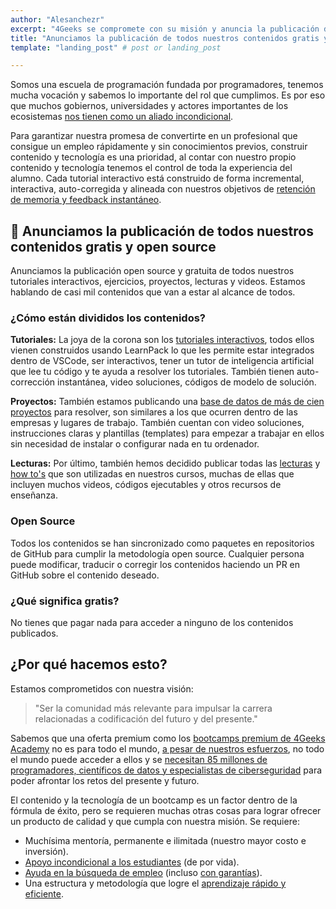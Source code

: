 ```yaml
---
author: "Alesanchezr"
excerpt: "4Geeks se compromete con su misión y anuncia la publicación de todos sus contenidos gratis y open source"
title: "Anunciamos la publicación de todos nuestros contenidos gratis y open source"
template: "landing_post" # post or landing_post

---
```


Somos una escuela de programación fundada por programadores, tenemos mucha vocación y sabemos lo importante del rol que cumplimos. Es por eso que muchos gobiernos, universidades y actores importantes de los ecosistemas [nos tienen como un aliado incondicional](https://4geeksacademy.com/es/alianzas).

Para garantizar nuestra promesa de convertirte en un profesional que consigue un empleo rápidamente y sin conocimientos previos, construir contenido y tecnología es una prioridad, al contar con nuestro propio contenido y tecnología tenemos el control de toda la experiencia del alumno. Cada tutorial interactivo está construido de forma incremental, interactiva, auto-corregida y alineada con nuestros objetivos de [retención de memoria y feedback instantáneo](https://4geeks.com/es/mastering-technical-knowledge).

## 🚨 Anunciamos la publicación de todos nuestros contenidos gratis y open source

Anunciamos la publicación open source y gratuita de todos nuestros tutoriales interactivos, ejercicios, proyectos, lecturas y videos. Estamos hablando de casi mil contenidos que van a estar al alcance de todos.

### ¿Cómo están divididos los contenidos?

**Tutoriales:** La joya de la corona son los [tutoriales interactivos](https://4geeks.com/es/interactive-exercises), todos ellos vienen construidos usando LearnPack lo que les permite estar integrados dentro de VSCode, ser interactivos, tener un tutor de inteligencia artificial que lee tu código y te ayuda a resolver los tutoriales. También tienen auto-corrección instantánea, video soluciones, códigos de modelo de solución.

**Proyectos:** También estamos publicando una [base de datos de más de cien proyectos](https://4geeks.com/es/interactive-coding-tutorials) para resolver, son similares a los que ocurren dentro de las empresas y lugares de trabajo. También cuentan con video soluciones, instrucciones claras y plantillas (templates) para empezar a trabajar en ellos sin necesidad de instalar o configurar nada en tu ordenador.

**Lecturas:** Por último, también hemos decidido publicar todas las [lecturas](https://4geeks.com/es/lessons) y [how to's](https://4geeks.com/es/how-to) que son utilizadas en nuestros cursos, muchas de ellas que incluyen muchos videos, códigos ejecutables y otros recursos de enseñanza.

### Open Source

Todos los contenidos se han sincronizado como paquetes en repositorios de GitHub para cumplir la metodología open source. Cualquier persona puede modificar, traducir o corregir los contenidos haciendo un PR en GitHub sobre el contenido deseado.

### ¿Qué significa gratis?

No tienes que pagar nada para acceder a ninguno de los contenidos publicados.

## ¿Por qué hacemos esto?

Estamos comprometidos con nuestra visión:

> "Ser la comunidad más relevante para impulsar la carrera relacionadas a codificación del futuro y del presente."

Sabemos que una oferta premium como los [bootcamps premium de 4Geeks Academy](https://4geeksacademy.com/es/programas) no es para todo el mundo, [a pesar de nuestros esfuerzos](https://4geeksacademy.com/es/20-millones), no todo el mundo puede acceder a ellos y se [necesitan 85 millones de programadores, científicos de datos y especialistas de ciberseguridad](https://www.kornferry.com/insights/this-week-in-leadership/talent-crunch-future-of-work) para poder afrontar los retos del presente y futuro.

El contenido y la tecnología de un bootcamp es un factor dentro de la fórmula de éxito, pero se requieren muchas otras cosas para lograr ofrecer un producto de calidad y que cumpla con nuestra misión. Se requiere:

- Muchísima mentoría, permanente e ilimitada (nuestro mayor costo e inversión).
- [Apoyo incondicional a los estudiantes](https://4geeksacademy.com/es/geekpal) (de por vida).
- [Ayuda en la búsqueda de empleo](https://4geeksacademy.com/es/geekforce) (incluso [con garantías](https://4geeksacademy.com/es/trabajo-garantizado)).
- Una estructura y metodología que logre el [aprendizaje rápido y eficiente](https://4geeks.com/es/mastering-technical-knowledge).
